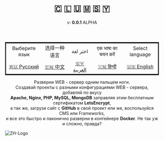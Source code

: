 <html lang="ru" xmlns="http://www.w3.org/1999/html">
<head>
    <meta http-equiv="Content-Type" content="text/html; charset=utf-8">
</head>
<body>
    <header>
        <div id="logo" style="text-align: center">
            <h1>🇨 🇱 🇺 🇲 🇸 🇾</h1>
            v: <b>0.0.1</b> ALPHA
        </div>
    </header>
    <main>
        <table id="selectLanguage" style="text-align: center; border: 3px solid; margin: auto;">
            <tbody>
                <tr>
                    <td>Выберите язык</td>
                    <td>选择一种语言</td>
                    <td>اختر لغة</td>
                    <td>एक भाषा का चयन करें </td>
                    <td>Select language</td>
                </tr>
                <tr>
                    <td>
                        <a href="#ru">🇷🇺 Русский</a>
                    </td>
                    <td>
                        <a href="#cn">🇨🇳 中文</a>
                    </td>
                    <td>
                        <a href="#sy">🇸🇾 العربية</a>
                    </td>
                    <td>
                        <a href="#in">🇮🇳 हिन्दी</a>
                    </td>
                    <td>
                        <a href="#en">🇺🇸 English</a>
                    </td>
                </tr>
            </tbody>
        </table>
        <section id="ru">
            <p style="text-align: center">
                Разверни WEB - сервер одним пальцем ноги. <br>
                Создавай проекты с разными конфигурациями WEB - сервера, добавляй по вкусу <br>
                <b>Apache, Nginx, PHP, MySQL, MongoDB</b> заправляя этим бесплатным сертификатом <b>LetsEncrypt</b>, <br>
                а так же, загрузи сайт с <b>GitHub</b> в свой проект или же, воспользуйся CMS или Frameworks, <br>
                и все это быстро и лаконично разверни в контейнере <b>Docker</b>. Не так уж и сложно, правда?<br>
            </p>
        </section>
    </main>
    <footer>
        <div>
            <img src="" alt="ZH-Logo">
            <span></span>
        </div>
    </footer>
</body>
</html>